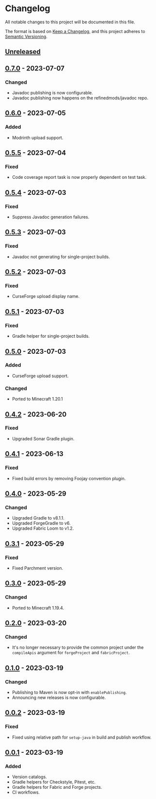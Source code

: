 # Changelog

All notable changes to this project will be documented in this file.

The format is based on [Keep a Changelog](https://keepachangelog.com/en/1.0.0/), and this project adheres
to [Semantic Versioning](https://semver.org/spec/v2.0.0.html).

## [Unreleased]

## [0.7.0] - 2023-07-07

### Changed

-   Javadoc publishing is now configurable.
-   Javadoc publishing now happens on the refinedmods/javadoc repo.

## [0.6.0] - 2023-07-05

### Added

-   Modrinth upload support.

## [0.5.5] - 2023-07-04

### Fixed

-   Code coverage report task is now properly dependent on test task.

## [0.5.4] - 2023-07-03

### Fixed

-   Suppress Javadoc generation failures.

## [0.5.3] - 2023-07-03

### Fixed

-   Javadoc not generating for single-project builds.

## [0.5.2] - 2023-07-03

### Fixed

-   CurseForge upload display name.

## [0.5.1] - 2023-07-03

### Fixed

-   Gradle helper for single-project builds.

## [0.5.0] - 2023-07-03

### Added

-   CurseForge upload support.

### Changed

-   Ported to Minecraft 1.20.1

## [0.4.2] - 2023-06-20

### Fixed

-   Upgraded Sonar Gradle plugin.

## [0.4.1] - 2023-06-13

### Fixed

-   Fixed build errors by removing Foojay convention plugin.

## [0.4.0] - 2023-05-29

### Changed

-   Upgraded Gradle to v8.1.1.
-   Upgraded ForgeGradle to v6.
-   Upgraded Fabric Loom to v1.2.

## [0.3.1] - 2023-05-29

### Fixed

-   Fixed Parchment version.

## [0.3.0] - 2023-05-29

### Changed

-   Ported to Minecraft 1.19.4.

## [0.2.0] - 2023-03-20

### Changed

-   It's no longer necessary to provide the common project under the `compileApis` argument for `forgeProject` and
    `fabricProject`.

## [0.1.0] - 2023-03-19

### Changed

-   Publishing to Maven is now opt-in with `enablePublishing`.
-   Announcing new releases is now configurable.

## [0.0.2] - 2023-03-19

### Fixed

-   Fixed using relative path for `setup-java` in build and publish workflow.

## [0.0.1] - 2023-03-19

### Added

-   Version catalogs.
-   Gradle helpers for Checkstyle, Pitest, etc.
-   Gradle helpers for Fabric and Forge projects.
-   CI workflows.

[Unreleased]: https://github.com/refinedmods/refinedarchitect/compare/v0.7.0...HEAD

[0.7.0]: https://github.com/refinedmods/refinedarchitect/compare/v0.6.0...v0.7.0

[0.6.0]: https://github.com/refinedmods/refinedarchitect/compare/v0.5.5...v0.6.0

[0.5.5]: https://github.com/refinedmods/refinedarchitect/compare/v0.5.4...v0.5.5

[0.5.4]: https://github.com/refinedmods/refinedarchitect/compare/v0.5.3...v0.5.4

[0.5.3]: https://github.com/refinedmods/refinedarchitect/compare/v0.5.2...v0.5.3

[0.5.2]: https://github.com/refinedmods/refinedarchitect/compare/v0.5.1...v0.5.2

[0.5.1]: https://github.com/refinedmods/refinedarchitect/compare/v0.5.0...v0.5.1

[0.5.0]: https://github.com/refinedmods/refinedarchitect/compare/v0.4.2...v0.5.0

[0.4.2]: https://github.com/refinedmods/refinedarchitect/compare/v0.4.1...v0.4.2

[0.4.1]: https://github.com/refinedmods/refinedarchitect/compare/v0.4.0...v0.4.1

[0.4.0]: https://github.com/refinedmods/refinedarchitect/compare/v0.3.1...v0.4.0

[0.3.1]: https://github.com/refinedmods/refinedarchitect/compare/v0.3.0...v0.3.1

[0.3.0]: https://github.com/refinedmods/refinedarchitect/compare/v0.2.0...v0.3.0

[0.2.0]: https://github.com/refinedmods/refinedarchitect/compare/v0.1.0...v0.2.0

[0.1.0]: https://github.com/refinedmods/refinedarchitect/compare/v0.0.2...v0.1.0

[0.0.2]: https://github.com/refinedmods/refinedarchitect/compare/v0.0.1...v0.0.2

[0.0.1]: https://github.com/refinedmods/refinedarchitect/compare/61e387b9810833cbe7c23b9fdf8c493e212ecba9...v0.0.1
